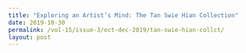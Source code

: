 ```yaml
---
title: "Exploring an Artist’s Mind: The Tan Swie Hian Collection"
date: 2019-10-30
permalink: /vol-15/issue-3/oct-dec-2019/tan-swie-hian-collct/
layout: post
---
```

